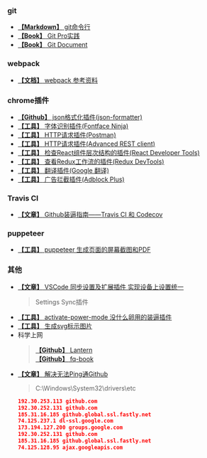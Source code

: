 ### git
* [**【Markdown】** git命令行](./git.md)
* [**【Book】** Git Pro实践](http://iissnan.com/progit/)
* [**【Book】** Git Document](https://git-scm.com/book/zh/v2/%E8%B5%B7%E6%AD%A5-%E5%85%B3%E4%BA%8E%E7%89%88%E6%9C%AC%E6%8E%A7%E5%88%B6)

### webpack
* [**【文档】** webpack 参考资料](https://doc.webpack-china.org/concepts/)

### chrome插件
* [**【Github】** json格式化插件(json-formatter)](https://github.com/callumlocke/json-formatter)
* [**【工具】** 字体识别插件(Fontface Ninja)](https://www.fontface.ninja/)
* [**【工具】** HTTP请求插件(Postman)](https://www.getpostman.com/)
* [**【工具】** HTTP请求插件(Advanced REST client)](https://install.advancedrestclient.com)
* [**【工具】** 检查React组件层次结构的插件(React Developer Tools)](https://github.com/facebook/react-devtools)
* [**【工具】** 查看Redux工作流的插件(Redux DevTools)](https://github.com/reduxjs/redux-devtools)
* [**【工具】** 翻译插件(Google 翻译)](https://chrome.google.com/webstore/detail/google-translate/aapbdbdomjkkjkaonfhkkikfgjllcleb)
* [**【工具】** 广告拦截插件(Adblock Plus)](https://adblockplus.org)

### Travis CI
* [**【文章】** Github装逼指南——Travis CI 和 Codecov](https://segmentfault.com/a/1190000004415437)

### puppeteer
* [**【工具】** puppeteer 生成页面的屏幕截图和PDF](https://pptr.dev/)

### 其他

* [**【文章】** VSCode 同步设置及扩展插件 实现设备上设置统一](https://www.cnblogs.com/kenz520/p/7416836.html)
  > Settings Sync插件
* [**【工具】** activate-power-mode 没什么卵用的装逼插件](https://atom.io/packages/activate-power-mode)
* [**【工具】** 生成svg标示图片](https://shields.io/#/)
* 科学上网
  > [**【Github】** Lantern](https://github.com/getlantern/lantern)  
  > [**【Github】** fq-book](https://github.com/loremwalker/fq-book)
* [**【文章】** 解决无法Ping通Github](https://yq.aliyun.com/ziliao/556555)
  > C:\Windows\System32\drivers\etc
  ```json
  192.30.253.113 github.com
  192.30.252.131 github.com
  185.31.16.185 github.global.ssl.fastly.net
  74.125.237.1 dl-ssl.google.com
  173.194.127.200 groups.google.com
  192.30.252.131 github.com
  185.31.16.185 github.global.ssl.fastly.net
  74.125.128.95 ajax.googleapis.com
  ```
